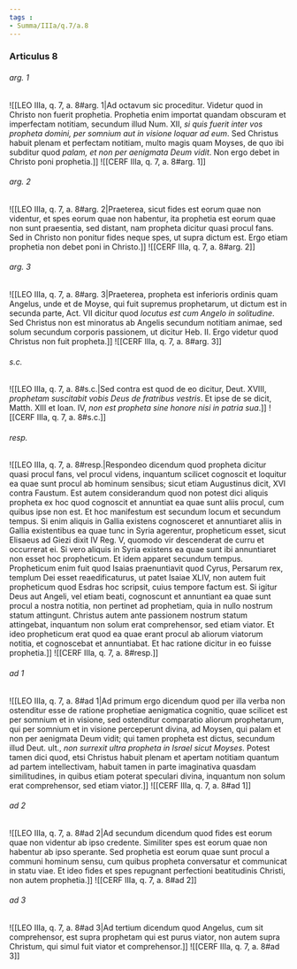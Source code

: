 ```yaml
---
tags : 
- Summa/IIIa/q.7/a.8
---
```


### Articulus 8

###### arg. 1
![[LEO IIIa, q. 7, a. 8#arg. 1|Ad octavum sic proceditur. Videtur quod in Christo non fuerit prophetia. Prophetia enim importat quandam obscuram et imperfectam notitiam, secundum illud Num. XII, *si quis fuerit inter vos propheta domini, per somnium aut in visione loquar ad eum*. Sed Christus habuit plenam et perfectam notitiam, multo magis quam Moyses, de quo ibi subditur quod *palam, et non per aenigmata Deum vidit*. Non ergo debet in Christo poni prophetia.]]
![[CERF IIIa, q. 7, a. 8#arg. 1]]

###### arg. 2
![[LEO IIIa, q. 7, a. 8#arg. 2|Praeterea, sicut fides est eorum quae non videntur, et spes eorum quae non habentur, ita prophetia est eorum quae non sunt praesentia, sed distant, nam propheta dicitur quasi procul fans. Sed in Christo non ponitur fides neque spes, ut supra dictum est. Ergo etiam prophetia non debet poni in Christo.]]
![[CERF IIIa, q. 7, a. 8#arg. 2]]

###### arg. 3
![[LEO IIIa, q. 7, a. 8#arg. 3|Praeterea, propheta est inferioris ordinis quam Angelus, unde et de Moyse, qui fuit supremus prophetarum, ut dictum est in secunda parte, Act. VII dicitur quod *locutus est cum Angelo in solitudine*. Sed Christus non est minoratus ab Angelis secundum notitiam animae, sed solum secundum corporis passionem, ut dicitur Heb. II. Ergo videtur quod Christus non fuit propheta.]]
![[CERF IIIa, q. 7, a. 8#arg. 3]]

###### s.c.
![[LEO IIIa, q. 7, a. 8#s.c.|Sed contra est quod de eo dicitur, Deut. XVIII, *prophetam suscitabit vobis Deus de fratribus vestris*. Et ipse de se dicit, Matth. XIII et Ioan. IV, *non est propheta sine honore nisi in patria sua*.]]
![[CERF IIIa, q. 7, a. 8#s.c.]]

###### resp.
![[LEO IIIa, q. 7, a. 8#resp.|Respondeo dicendum quod propheta dicitur quasi procul fans, vel procul videns, inquantum scilicet cognoscit et loquitur ea quae sunt procul ab hominum sensibus; sicut etiam Augustinus dicit, XVI contra Faustum. Est autem considerandum quod non potest dici aliquis propheta ex hoc quod cognoscit et annuntiat ea quae sunt aliis procul, cum quibus ipse non est. Et hoc manifestum est secundum locum et secundum tempus. Si enim aliquis in Gallia existens cognosceret et annuntiaret aliis in Gallia existentibus ea quae tunc in Syria agerentur, propheticum esset, sicut Elisaeus ad Giezi dixit IV Reg. V, quomodo vir descenderat de curru et occurrerat ei. Si vero aliquis in Syria existens ea quae sunt ibi annuntiaret non esset hoc propheticum. Et idem apparet secundum tempus. Propheticum enim fuit quod Isaias praenuntiavit quod Cyrus, Persarum rex, templum Dei esset reaedificaturus, ut patet Isaiae XLIV, non autem fuit propheticum quod Esdras hoc scripsit, cuius tempore factum est. Si igitur Deus aut Angeli, vel etiam beati, cognoscunt et annuntiant ea quae sunt procul a nostra notitia, non pertinet ad prophetiam, quia in nullo nostrum statum attingunt. Christus autem ante passionem nostrum statum attingebat, inquantum non solum erat comprehensor, sed etiam viator. Et ideo propheticum erat quod ea quae erant procul ab aliorum viatorum notitia, et cognoscebat et annuntiabat. Et hac ratione dicitur in eo fuisse prophetia.]]
![[CERF IIIa, q. 7, a. 8#resp.]]

###### ad 1
![[LEO IIIa, q. 7, a. 8#ad 1|Ad primum ergo dicendum quod per illa verba non ostenditur esse de ratione prophetiae aenigmatica cognitio, quae scilicet est per somnium et in visione, sed ostenditur comparatio aliorum prophetarum, qui per somnium et in visione perceperunt divina, ad Moysen, qui palam et non per aenigmata Deum vidit; qui tamen propheta est dictus, secundum illud Deut. ult., *non surrexit ultra propheta in Israel sicut Moyses*. Potest tamen dici quod, etsi Christus habuit plenam et apertam notitiam quantum ad partem intellectivam, habuit tamen in parte imaginativa quasdam similitudines, in quibus etiam poterat speculari divina, inquantum non solum erat comprehensor, sed etiam viator.]]
![[CERF IIIa, q. 7, a. 8#ad 1]]

###### ad 2
![[LEO IIIa, q. 7, a. 8#ad 2|Ad secundum dicendum quod fides est eorum quae non videntur ab ipso credente. Similiter spes est eorum quae non habentur ab ipso sperante. Sed prophetia est eorum quae sunt procul a communi hominum sensu, cum quibus propheta conversatur et communicat in statu viae. Et ideo fides et spes repugnant perfectioni beatitudinis Christi, non autem prophetia.]]
![[CERF IIIa, q. 7, a. 8#ad 2]]

###### ad 3
![[LEO IIIa, q. 7, a. 8#ad 3|Ad tertium dicendum quod Angelus, cum sit comprehensor, est supra prophetam qui est purus viator, non autem supra Christum, qui simul fuit viator et comprehensor.]]
![[CERF IIIa, q. 7, a. 8#ad 3]]

